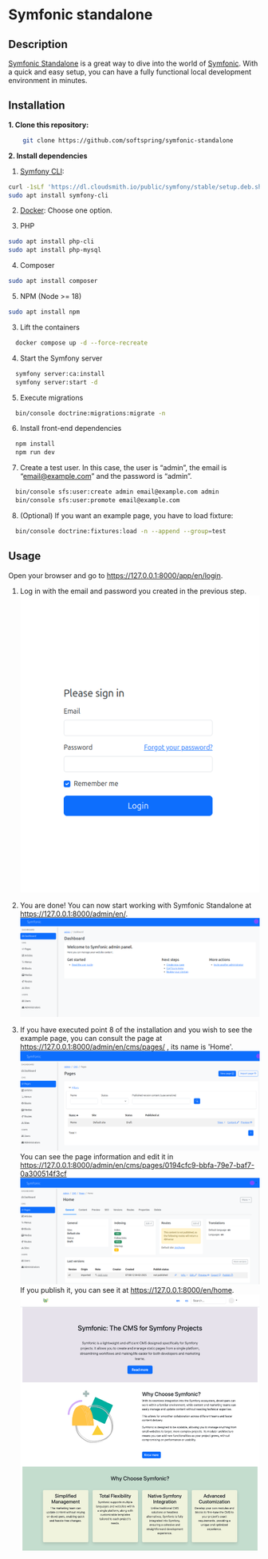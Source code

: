 # Symfonic standalone

## Description

[Symfonic Standalone](https://github.com/softspring/symfonic-standalone) is a great way to dive into the world of [Symfonic](https://github.com/softspring/symfonic). With a
quick and easy setup, you can have a fully functional local development environment in minutes.

## Installation

**1. Clone this repository:**

```bash
    git clone https://github.com/softspring/symfonic-standalone
```

**2. Install dependencies**

1. [Symfony CLI](https://symfony.com/download):

```bash
curl -1sLf 'https://dl.cloudsmith.io/public/symfony/stable/setup.deb.sh' | sudo -E bash
sudo apt install symfony-cli
```

2. [Docker](https://docs.docker.com/get-docker/):
   Choose one option.

3. PHP

```bash
sudo apt install php-cli 
sudo apt install php-mysql
```

4. Composer

```bash
sudo apt install composer
```

5. NPM
   (Node >= 18)

```bash
sudo apt install npm
```

3. Lift the containers

```bash
  docker compose up -d --force-recreate
```

4. Start the Symfony server

```bash
  symfony server:ca:install
  symfony server:start -d
```

5. Execute migrations

```bash
  bin/console doctrine:migrations:migrate -n
```

6. Install front-end dependencies

```bash
  npm install
  npm run dev
```

7. Create a test user. In this case, the user is “admin”, the email is “email@example.com” and the password is “admin”.

```bash
  bin/console sfs:user:create admin email@example.com admin
  bin/console sfs:user:promote email@example.com 
```

8. (Optional) If you want an example page, you have to load fixture:

```bash
  bin/console doctrine:fixtures:load -n --append --group=test
```
  
## Usage

Open your browser and go to https://127.0.0.1:8000/app/en/login.

1. Log in with the email and password you created in the previous step.
![login.png](.files/login.png)

2. You are done! You can now start working with Symfonic Standalone at https://127.0.0.1:8000/admin/en/.
![dashboard.png](.files/dashboard.png)

3. If you have executed point 8 of the installation and you wish to see the example page, you can consult the page at https://127.0.0.1:8000/admin/en/cms/pages/ , its name is 'Home'.
![example.png](.files/example.png)
   You can see the page information and edit it in https://127.0.0.1:8000/admin/en/cms/pages/0194cfc9-bbfa-79e7-baf7-0a300514f3cf 
![example-edit.png](.files/example-edit.png)
   If you publish it, you can see it at https://127.0.0.1:8000/en/home.
![example-page.png](.files/example-page.png)
    


